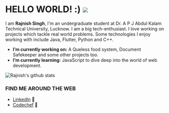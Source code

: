 # HELLO WORLD! :) ![](https://komarev.com/ghpvc/?username=rajnis09)

I am **Rajnish Singh**, I'm an undergraduate student at Dr. A P J Abdul Kalam Technical University, Lucknow. I am a big tech-enthusiast. I love working on projects which tackle real world problems. Some technologies I enjoy working with include Java, Flutter, Python and C++.

* **I’m currently working on:** A Queless food system, Document Safekeeper and some other projects too.
*  **I’m currently learning:** JavaScript to dive deep into the world of web development.

![Rajnish's github stats](https://github-readme-stats.vercel.app/api?username=rajnis09&count_private=true&show_icons=true)

### FIND ME AROUND THE WEB
* [LinkedIn](https://www.linkedin.com/in/rajnis09) :briefcase:
* [Codechef](https://www.codechef.com/users/rajnish09) :round_pushpin:
